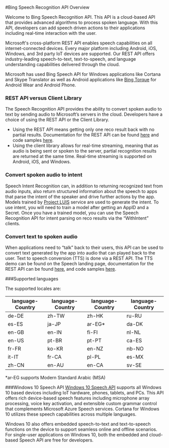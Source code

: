 <!-- 
NavPath: Bing Speech API
LinkLabel: Overview
Url: Speech-api/documentation/overview
Weight: 1000
-->

#Bing Speech Recognition API Overview


Welcome to Bing Speech Recognition API. This API is a cloud-based API that provides advanced algorithms to process spoken language. With this API, developers can add speech driven actions to their applications including real-time interaction with the user.

Microsoft's cross-platform REST API enables speech capabilities on all internet-connected devices. Every major platform including Android, iOS, Windows, and 3rd party IoT devices are supported. Our REST API offers industry-leading speech-to-text, text-to-speech, and language understanding capabilities delivered through the cloud.

Microsoft has used Bing Speech API for Windows applications like Cortana and Skype Translator as well as Android applications like [Bing Torque](https://play.google.com/store/apps/details?id=com.microsoft.bing.torque) for Android Wear and Android Phone.

### REST API versus Client Library
The Speech Recognition API provides the ability to convert spoken audio to text by sending audio to Microsoft’s servers in the cloud. Developers have a choice of using the REST API or the Client Library. 

* Using the REST API means getting only one reco result back with no partial results. Documentation for the REST API can be found [here](./BingVoiceRecognition) and code samples [here](https://oxfordportal.blob.core.windows.net/speech/doc/recognition/Program.cs). 
*	Using the client library allows for real-time streaming, meaning that as audio is being sent or spoken to the server, partial recognition results are returned at the same time. Real-time streaming is supported on Android, iOS, and Windows.

### Convert spoken audio to intent
Speech Intent Recognition can, in addition to returning recognized text from audio inputs, also return structured information about the speech to apps that parse the intent of the speaker and drive further actions by the app. Models trained by [Project LUIS](https://www.luis.ai/) service are used to generate the intent. To use intent, you will need to train a model after getting an AppID and a Secret. Once you have a trained model, you can use the Speech Recognition API for intent parsing on reco results via the “WithIntent” clients.

### Convert text to spoken audio
When applications need to “talk” back to their users, this API can be used to convert text generated by the app into audio that can played back to the user. Text to speech conversion (TTS) is done via a REST API. The TTS demo can be found on the Speech landing page, documentation for the REST API can be found [here](./API-Reference-REST/Home.md), and code samples [here](https://oxfordportal.blob.core.windows.net/speech/doc/output/TTSProgram.cs).

###Supported languages

The supported locales are:

language-Country |language-Country | language-Country |language-Country 
---------|----------|--------|------------------
de-DE    |   zh-TW  | zh-HK  |    ru-RU 
es-ES    |   ja-JP  | ar-EG* |    da-DK 
en-GB    |   en-IN  | fi-FI  |    nl-NL 
en-US    |   pt-BR  | pt-PT  |    ca-ES
fr-FR    |   ko-KR  | en-NZ  |    nb-NO
it-IT    |   fr-CA  | pl-PL  |    es-MX
zh-CN    |   en-AU  | en-CA  |    sv-SE  
*ar-EG supports Modern Standard Arabic (MSA)

###Windows 10 Speech API
[Windows 10 Speech API](https://msdn.microsoft.com/en-us/library/windows/apps/windows.media.speechrecognition.aspx) supports all Windows 10 based devices including IoT hardware, phones, tablets, and PCs. This API offers rich device-based speech features including microphone array processing, voice key activation, and extensible custom grammar control that complements Microsoft Azure Speech services. Cortana for Windows 10 utilizes these speech capabilities across multiple languages. 

Windows 10 also offers embedded speech-to-text and text-to-speech functions on the device to support seamless online and offline scenarios. For single-user applications on Windows 10, both the embedded and cloud-based Speech API are free for developers.

